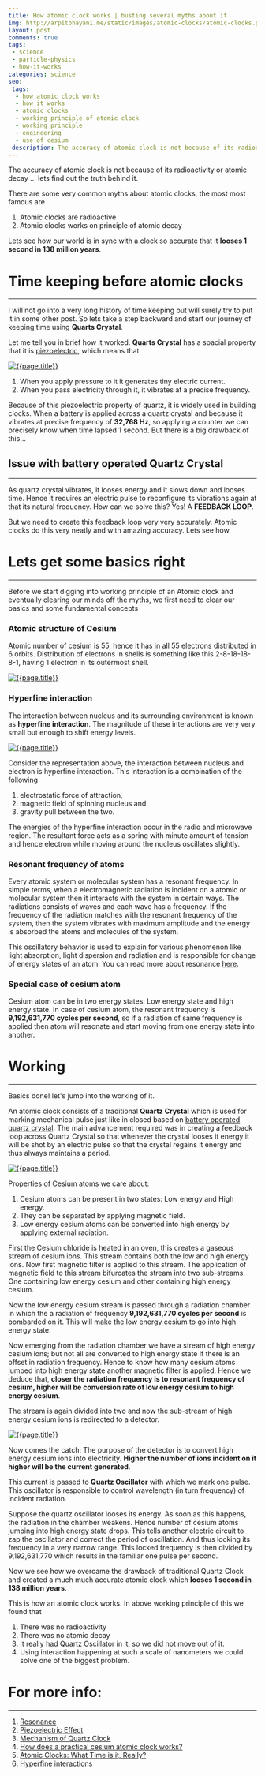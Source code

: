 ```yaml
---
title: How atomic clock works | busting several myths about it
img: http://arpitbhayani.me/static/images/atomic-clocks/atomic-clocks.png
layout: post
comments: true
tags:
 - science
 - particle-physics
 - how-it-works
categories: science
seo:
 tags:
  - how atomic clock works
  - how it works
  - atomic clocks
  - working principle of atomic clock
  - working principle
  - engineering
  - use of cesium
 description: The accuracy of atomic clock is not because of its radioactivity or atomic decay ... lets find out the truth behind it.
---
```


The accuracy of atomic clock is not because of its radioactivity or atomic decay ... lets find out the truth behind it.

There are some very common myths about atomic clocks, the most most famous are

1. Atomic clocks are radioactive
2. Atomic clocks works on principle of atomic decay

Lets see how our world is in sync with a clock so accurate that it **looses 1 second in 138 million years**.

# Time keeping before atomic clocks
--------------------------------------------------
I will not go into a very long history of time keeping but will surely try to put it in some other post. So lets take a step backward and start our journey of keeping time using **Quarts Crystal**.

Let me tell you in brief how it worked. **Quarts Crystal** has a spacial property that it is [piezoelectric][piezoelectric], which means that


<a href="/static/images/atomic-clocks/quartz-piezoelectric.png" data-lightbox="/static/images/atomic-clocks/quartz-piezoelectric.png" data-title="{{page.title}}">
    <img class="ui medium right floated image" src='/static/images/atomic-clocks/quartz-piezoelectric.png' alt='{{page.title}}'/>
</a>


1. When you apply pressure to it it generates tiny electric current.
2. When you pass electricity through it, it vibrates at a precise frequency.

Because of this piezoelectric property of quartz, it is widely used in building clocks. When a battery is applied across a quartz crystal and because it vibrates at precise frequency of **32,768 Hz**, so applying a counter we can precisely know when time lapsed 1 second. But there is a big drawback of this...

## Issue with battery operated Quartz Crystal
--------------------------------------------------
As quartz crystal vibrates, it looses energy and it slows down and looses time. Hence it requires an electric pulse to reconfigure its vibrations again at that its natural frequency. How can we solve this? Yes! A **FEEDBACK LOOP**.

But we need to create this feedback loop very very accurately. Atomic clocks do this very neatly and with amazing accuracy. Lets see how

# Lets get some basics right
--------------------------------------------------
Before we start digging into working principle of an Atomic clock and eventually clearing our minds off the myths, we first need to clear our basics and some fundamental concepts

### Atomic structure of Cesium

Atomic number of cesium is 55, hence it has in all 55 electrons distributed in 6 orbits. Distribution of electrons in shells is something like this 2-8-18-18-8-1, having 1 electron in its outermost shell.

<a href="/static/images/atomic-clocks/cesium-atom.png" data-lightbox="/static/images/atomic-clocks/cesium-atom.png" data-title="{{page.title}}">
    <img class="ui medium centered image" src='/static/images/atomic-clocks/cesium-atom.png' alt='{{page.title}}'/>
</a>

### Hyperfine interaction

The interaction between nucleus and its surrounding environment is known as **hyperfine interaction**. The magnitude of these interactions are very very small but enough to shift energy levels.

<a href="/static/images/atomic-clocks/hyperfine-interactions.png" data-lightbox="/static/images/atomic-clocks/hyperfine-interactions.png" data-title="{{page.title}}">
    <img class="ui medium right floated image" src='/static/images/atomic-clocks/hyperfine-interactions.png' alt='{{page.title}}'/>
</a>

Consider the representation above, the interaction between nucleus and electron is hyperfine interaction. This interaction is a combination of the following

1. electrostatic force of attraction,
2. magnetic field of spinning nucleus and
3. gravity pull between the two.

The energies of the hyperfine interaction occur in the radio and microwave region. The resultant force acts as a spring with minute amount of tension and hence electron while moving around the nucleus oscillates slightly.

### Resonant frequency of atoms

Every atomic system or molecular system has a resonant frequency. In simple terms, when a electromagnetic radiation is incident on a atomic or molecular system then it interacts with the system in certain ways. The radiations consists of waves and each wave has a frequency. If the frequency of the radiation matches with the resonant frequency of the system, then the system vibrates with maximum amplitude and the energy is absorbed the atoms and molecules of the system.

This oscillatory behavior is used to explain for various phenomenon like light absorption, light dispersion and radiation and is responsible for change of energy states of an atom. You can read more about resonance [here][resonance].

### Special case of cesium atom

Cesium atom can be in two energy states: Low energy state and high energy state. In case of cesium atom, the resonant frequency is **9,192,631,770 cycles per second**, so if a radiation of same frequency is applied then atom will resonate and start moving from one energy state into another.


# Working
--------------------------------------
Basics done! let's jump into the working of it.

An atomic clock consists of a traditional **Quartz Crystal** which is used for marking mechanical pulse just like in closed based on [battery operated quartz crystal][quartz-clock]. The main advancement required was in creating a feedback loop across Quartz Crystal so that whenever the crystal looses it energy it will be shot by an electric pulse so that the crystal regains it energy and thus always maintains a period.

<a href="/static/images/atomic-clocks/effect-of-magnetic-field-on-cesium.png" data-lightbox="/static/images/atomic-clocks/effect-of-magnetic-field-on-cesium.png" data-title="{{page.title}}">
    <img class="ui medium right floated image" src='/static/images/atomic-clocks/effect-of-magnetic-field-on-cesium.png' alt='{{page.title}}'/>
</a>

Properties of Cesium atoms we care about:

1. Cesium atoms can be present in two states: Low energy and High energy.
2. They can be separated by applying magnetic field.
3. Low energy cesium atoms can be converted into high energy by applying external radiation.

First the Cesium chloride is heated in an oven, this creates a gaseous stream of cesium ions. This stream contains both the low and high energy ions. Now first magnetic filter is applied to this stream. The application of magnetic field to this stream bifurcates the stream into two sub-streams. One containing low energy cesium and other containing high energy cesium.

Now the low energy cesium stream is passed through a radiation chamber in which the a radiation of frequency **9,192,631,770 cycles per second** is bombarded on it. This will make the low energy cesium to go into high energy state.

Now emerging from the radiation chamber we have a stream of high energy cesium ions; but not all are converted to high energy state if there is an offset in radiation frequency. Hence to know how many cesium atoms jumped into high energy state another magnetic filter is applied. Hence we deduce that, **closer the radiation frequency is to resonant frequency of cesium, higher will be conversion rate of low energy cesium to high energy cesium**.

The stream is again divided into two and now the sub-stream of high energy cesium ions is redirected to a detector.

<a href="/static/images/atomic-clocks/feedback-loop-atomic-clock.png" data-lightbox="/static/images/atomic-clocks/feedback-loop-atomic-clock.png" data-title="{{page.title}}">
    <img class="ui large centered stylish image" src='/static/images/atomic-clocks/feedback-loop-atomic-clock.png' alt='{{page.title}}'/>
</a>

Now comes the catch: The purpose of the detector is to convert high energy cesium ions into electricity. **Higher the number of ions incident on it higher will be the current generated**.

This current is passed to **Quartz Oscillator** with which we mark one pulse. This oscillator is responsible to control wavelength (in turn frequency) of incident radiation.

Suppose the quartz oscillator looses its energy. As soon as this happens, the radiation in the chamber weakens. Hence number of cesium atoms jumping into high energy state drops. This tells another electric circuit to zap the oscillator and correct the period of oscillation. And thus locking its frequency in a very narrow range. This locked frequency is then divided by 9,192,631,770 which results in the familiar one pulse per second.

Now we see how we overcame the drawback of traditional Quartz Clock and created a much much accurate atomic clock which **looses 1 second in 138 million years**.

This is how an atomic clock works. In above working principle of this we found that

1. There was no radioactivity
2. There was no atomic decay
3. It really had Quartz Oscillator in it, so we did not move out of it.
4. Using interaction happening at such a scale of nanometers we could solve one of the biggest problem.


# For more info:
-----------------------------------------------
1. [Resonance][resonance]
2. [Piezoelectric Effect][piezoelectric]
3. [Mechanism of Quartz Clock][quartz-clock]
4. [How does a practical cesium atomic clock works?](http://science.howstuffworks.com/atomic-clock3.htm)
5. [Atomic Clocks: What Time is it, Really?](http://www3.nd.edu/~techrev/Archive/Winter2002/a4.html)
6. [Hyperfine interactions](http://www.cmp.liv.ac.uk/frink/thesis/thesis/node14.html)


[resonance]: https://en.wikipedia.org/wiki/Resonance
[piezoelectric]: https://en.wikipedia.org/wiki/Piezoelectricity
[quartz-clock]: https://en.wikipedia.org/wiki/Quartz_clock
